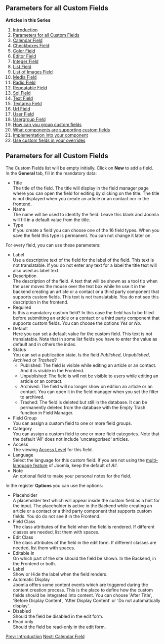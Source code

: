 <!-- Filename: J3.x:Adding_custom_fields/Parameters_for_all_Custom_Fields / Display title: Adding custom fields/Parameters for all Custom Fields -->

## Parameters for all Custom Fields

**Articles in this Series**

1.  [Introduction](https://docs.joomla.org/J3.x:Adding_custom_fields "Special:MyLanguage/J3.x:Adding custom fields")
2.  [Parameters for all Custom
    Fields](https://docs.joomla.org/J3.x:Adding_custom_fields/Parameters_for_all_Custom_Fields "Special:MyLanguage/J3.x:Adding custom fields/Parameters for all Custom Fields")
3.  [Calendar
    Field](https://docs.joomla.org/J3.x:Adding_custom_fields/Calendar_Field "Special:MyLanguage/J3.x:Adding custom fields/Calendar Field")
4.  [Checkboxes
    Field](https://docs.joomla.org/J3.x:Adding_custom_fields/Checkboxes_Field "Special:MyLanguage/J3.x:Adding custom fields/Checkboxes Field")
5.  [Color
    Field](https://docs.joomla.org/J3.x:Adding_custom_fields/Color_Field "Special:MyLanguage/J3.x:Adding custom fields/Color Field")
6.  [Editor
    Field](https://docs.joomla.org/J3.x:Adding_custom_fields/Editor_Field "Special:MyLanguage/J3.x:Adding custom fields/Editor Field")
7.  [Integer
    Field](https://docs.joomla.org/J3.x:Adding_custom_fields/Integer_Field "Special:MyLanguage/J3.x:Adding custom fields/Integer Field")
8.  [List
    Field](https://docs.joomla.org/J3.x:Adding_custom_fields/List_Field "Special:MyLanguage/J3.x:Adding custom fields/List Field")
9.  [List of Images
    Field](https://docs.joomla.org/J3.x:Adding_custom_fields/ListOfImages_Field "Special:MyLanguage/J3.x:Adding custom fields/ListOfImages Field")
10. [Media
    Field](https://docs.joomla.org/J3.x:Adding_custom_fields/Media_Field "Special:MyLanguage/J3.x:Adding custom fields/Media Field")
11. [Radio
    Field](https://docs.joomla.org/J3.x:Adding_custom_fields/Radio_Field "Special:MyLanguage/J3.x:Adding custom fields/Radio Field")
12. [Repeatable
    Field](https://docs.joomla.org/J3.x:Adding_custom_fields/Repeatable_Field "Special:MyLanguage/J3.x:Adding custom fields/Repeatable Field")
13. [Sql
    Field](https://docs.joomla.org/J3.x:Adding_custom_fieldshttps://docs.joomla.org/J3.x:Adding%20custom%20fields/Sql%20Field)
14. [Text
    Field](https://docs.joomla.org/J3.x:Adding_custom_fields/Text_Field "Special:MyLanguage/J3.x:Adding custom fields/Text Field")
15. [Textarea
    Field](https://docs.joomla.org/J3.x:Adding_custom_fields/Textarea_Field "Special:MyLanguage/J3.x:Adding custom fields/Textarea Field")
16. [Url
    Field](https://docs.joomla.org/J3.x:Adding_custom_fields/Url_Field "Special:MyLanguage/J3.x:Adding custom fields/Url Field")
17. [User
    Field](https://docs.joomla.org/J3.x:Adding_custom_fields/User_Field "Special:MyLanguage/J3.x:Adding custom fields/User Field")
18. [Usergroup
    Field](https://docs.joomla.org/J3.x:Adding_custom_fields/Usergroup_Field "Special:MyLanguage/J3.x:Adding custom fields/Usergroup Field")
19. [How can you group custom
    fields](https://docs.joomla.org/J3.x:Adding_custom_fields/How%CC%9E_can_you_group_custom_fields "Special:MyLanguage/J3.x:Adding custom fields/How̞ can you group custom fields")
20. [What components are supporting custom
    fields](https://docs.joomla.org/J3.x:Adding_custom_fields/What_components_are_supporting_custom_fields "Special:MyLanguage/J3.x:Adding custom fields/What components are supporting custom fields")
21. [Implementation into your
    component](https://docs.joomla.org/J3.x:Adding_custom_fields/Implement_into_your_component "Special:MyLanguage/J3.x:Adding custom fields/Implement into your component")
22. [Use custom fields in your
    overrides](https://docs.joomla.org/J3.x:Adding_custom_fields/Overrides "Special:MyLanguage/J3.x:Adding custom fields/Overrides")

## Parameters for all Custom Fields

The Custom Fields list will be empty initially. Click on **New** to add
a field.  
In the **General** tab, fill in the mandatory data:

- Title  
  The title of the field. The title will display in the field manager
  page where you can open the field for editing by clicking on the
  title. The title is not displayed when you create an article or an
  contact nor in the frontend.
- Name  
  The name will be used to identify the field. Leave this blank and
  Joomla will fill in a default value from the title.
- Type  
  If you create a field you can choose one of the 16 field types. When
  you save the field this type is permanent. You can not change it later
  on.

For every field, you can use these parameters:

- Label  
  Use a descriptive text of the field for the label of the field. This
  text is not translatable. If you do not enter any text for a label the
  title text will also used as label text.
- Description  
  The description of the field. A text that will be shown as a tool tip
  when the user moves the mouse over the text box while he use it in the
  backend creating an article or a contact or a third party component
  that supports custom fields. This text is not translatable. You do not
  see this description in the frontend.
- Required  
  Is this a mandatory custom field? In this case the field has to be
  filled before submitting an article or a contact or a third party
  component that supports custom fields. You can choose the options
  *Yes* or *No*.
- Default  
  Here you can set a default value for the custom field. This text is
  not translatable. Note that in some list fields you have to enter the
  value as default and in others the index.
- Status  
  You can set a publication state. Is the field *Published*,
  *Unpublished*, *Archived* or *Trashed*?
  - Published: The field is visible while editing an article or an
    contact. And it is visible in the Frontend.
  - Unpublished: The field is will not be visible to users while editing
    an article or an contact.
  - Archived: The field will no longer show on edition an article or an
    contact. You can open it in the field manager when you set the
    filter to archived.
  - Trashed: The field is deleted but still in the database. It can be
    permanently deleted from the database with the Empty Trash function
    in Field Manager.
- Field Group  
  You can assign a custom field to one or more field groups.
- Category  
  You can assign a custom field to one or more field categories. Note
  that the default 'All' does not include 'uncategorised' articles.
- Access  
  The viewing [Access
  Level](https://docs.joomla.org/Help4.x:Users:_Viewing_Access_Levels/en "Special:MyLanguage/Help4.x:Users: Viewing Access Levels/en")
  for this field.
- Language  
  Select the language for this custom field. If you are not using the
  [multi-language
  feature](https://docs.joomla.org/J3.x:Setup_a_Multilingual_Site "J3.x:Setup a Multilingual Site")
  of Joomla, keep the default of *All*.
- Note  
  An optional field to make your personal notes for the field.

In the register **Options** you can use the options:

- Placeholder  
  A placeholder text which will appear inside the custom field as a hint
  for the input. The placeholder is active in the Backend while creating
  an article or a contact or a third party component that supports
  custom fields. You do do not see it in the Frontend.
- Field Class  
  The class attributes of the field when the field is rendered. If
  different classes are needed, list them with spaces.
- Edit Class  
  The class attributes of the field in the edit form. If different
  classes are needed, list them with spaces.
- Editable In  
  On which part of the site should the field be shown. In the Backend,
  in the Frontend or both.
- Label  
  Show or Hide the label when the field renders.
- Automatic Display  
  Joomla offers some content events which are triggered during the
  content creation process. This is the place to define how the custom
  fields should be integrated into content. You can choose 'After
  Title', 'Before Display Content', 'After Display Content' or 'Do not
  automatically display'.
- Disabled  
  Should the field be disabled in the edit form.
- Read only  
  Should the field be read-only in the edit form.

<a href="https://docs.joomla.org/J3.x:Adding_custom_fields"
id="content-button" class="button expand success">Prev: Introduction</a>
<a
href="https://docs.joomla.org/J3.x:Adding_custom_fields/Calendar_Field"
id="content-button" class="button expand">Next: Calendar Field</a>
